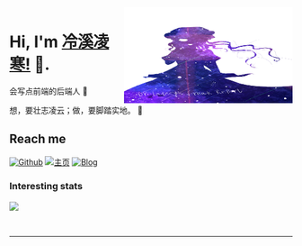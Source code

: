 <!--哈喽吖~ 欢迎来到我的 github-->



<img align="right" width="300" height="170" src="https://github.com/OoGKoO/OoGKoO/blob/main/%E6%A2%85%E8%8E%89%E6%9D%BF%E7%BB%981.jpg">


# Hi, I'm [冷溪凌寒!](https://www.cnblogs.com/OoGKoO/) 👋.

会写点前端的后端人 :hatching_chick:

想，要壮志凌云；做，要脚踏实地。 :running:

## Reach me 
[![Github](https://img.shields.io/github/followers/OoGKoO?label=Github&style=social)](https://github.com/OoGKoO)
[![主页](https://img.shields.io/badge/blog-touhou.fan-pink)](https://www.touhou.fan/)
[![Blog](https://img.shields.io/badge/blog-博客园-blue)](https://www.cnblogs.com/OoGKoO/)

### Interesting stats

<a href="#">
  <img align="center" src="https://github-readme-stats.vercel.app/api?username=OoGKoO" />
</a>

&nbsp;

<!-- Thanks for stopping by! 😁 -->

---
